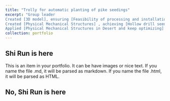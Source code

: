 ```yaml
---
title: "Trolly for automatic planting of pike seedings"
excerpt: "Group leader
Created [3D model], ensuring [Feasibility of processing and installation sites]
Created [Physical Mechanical Structures] , achieving [Hollow drill seedling]
Applied [Physical Mechanical Structures in Desert and keep optimizing] <br/><img src='/images/500x300.png'>"
collection: portfolio
---
```

## Shi Run is here
This is an item in your portfolio. It can be have images or nice text. If you name the file .md, it will be parsed as markdown. If you name the file .html, it will be parsed as HTML. 
## No, Shi Run is here
